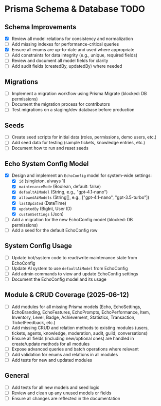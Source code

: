 # Prisma Schema & Database TODO

## Schema Improvements

-   [x] Review all model relations for consistency and normalization
-   [ ] Add missing indexes for performance-critical queries
-   [x] Ensure all enums are up-to-date and used where appropriate
-   [ ] Add constraints for data integrity (e.g., unique, required fields)
-   [ ] Review and document all model fields for clarity
-   [ ] Add audit fields (createdBy, updatedBy) where needed

## Migrations

-   [ ] Implement a migration workflow using Prisma Migrate (blocked: DB permissions)
-   [ ] Document the migration process for contributors
-   [ ] Test migrations on a staging/dev database before production

## Seeds

-   [ ] Create seed scripts for initial data (roles, permissions, demo users, etc.)
-   [ ] Add seed data for testing (sample tickets, knowledge entries, etc.)
-   [ ] Document how to run and reset seeds

## Echo System Config Model

-   [x] Design and implement an `EchoConfig` model for system-wide settings:
    -   [x] `id` (singleton, always 1)
    -   [x] `maintenanceMode` (Boolean, default: false)
    -   [x] `defaultAiModel` (String, e.g., "gpt-4.1-nano")
    -   [x] `allowedAiModels` (String[], e.g., ["gpt-4.1-nano", "gpt-3.5-turbo"])
    -   [x] `lastUpdated` (DateTime)
    -   [x] `updatedBy` (BigInt, User ID)
    -   [x] `customSettings` (Json)
-   [ ] Add a migration for the new EchoConfig model (blocked: DB permissions)
-   [ ] Add a seed for the default EchoConfig row

## System Config Usage

-   [ ] Update bot/system code to read/write maintenance state from EchoConfig
-   [ ] Update AI system to use `defaultAiModel` from EchoConfig
-   [ ] Add admin commands to view and update EchoConfig settings
-   [ ] Document the EchoConfig model and its usage

## Module & CRUD Coverage (2025-06-12)

-   [ ] Add modules for all missing Prisma models (Echo, EchoSettings, EchoBranding, EchoFeatures, EchoPrompts, EchoPerformance, Item, Inventory, Level, Badge, Achievement, Statistics, Transaction, TicketFeedback, etc.)
-   [ ] Add missing CRUD and relation methods to existing modules (users, tickets, agents, knowledge, moderation, audit, guild, conversations)
-   [ ] Ensure all fields (including new/optional ones) are handled in create/update methods for all modules
-   [ ] Expose advanced queries and batch operations where relevant
-   [ ] Add validation for enums and relations in all modules
-   [ ] Add tests for new and updated modules

## General

-   [ ] Add tests for all new models and seed logic
-   [ ] Review and clean up any unused models or fields
-   [ ] Ensure all changes are reflected in the documentation
